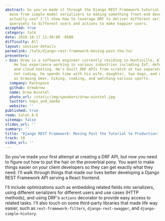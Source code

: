 ```yaml
---
abstract: So you've made it through the Django REST Framework tutorial. How do you
  move from simple model serializers to making something front-end developers can
  actually use? I'll show how to leverage DRF to deliver different serializers and
  querysets to different users and actions to make happier users.
accepted: true
category: talk
date: 2018-10-17 11:30:00 -0500
difficulty: All
layout: session-details
permalink: /talk/django-rest-framework-moving-past-the-to/
presenters:
- bio: Drew is a software engineer currently residing in Huntsville, Alabama, USA.
    He has experience working in various industries including IoT, defense, advertising,
    and cloud hosting. He's built DRF APIs from scratch at two separate jobs. When
    not coding, he spends time with his wife, daughter, two dogs, and one cat as well
    as brewing beer, hiking, cooking, and watching various sports.
  company: Rackspace
  github: drewbrew
  name: Drew Winstel
  photo_url: /static/img/speakers/drew-winstel.jpg
  twitter: hops_and_smoke
  website: ''
published: true
room: Salon A-E
sitemap: false
slides_url: ''
summary: ''
title: 'Django REST Framework: Moving Past the Tutorial to Production'
track: t0
video_url: ''
---
```


So you've made your first attempt at creating a DRF API, but now you need to
figure out how to put the hair on the proverbial pony. You want to make things
easier on your client developers so they can get exactly what they need. I'll
walk through things that made our lives better developing a Django REST
Framework API serving a React frontend.

I'll include optimizations such as embedding related fields into serializers,
using different serializers for different users and use cases (HTTP methods),
and using DRF's `actions` decorator to provide easy access to related tasks.
I'll also touch on some third-party libraries that made life way easier, such
as `rest-framework-filters`, `django-rest-swagger`, and `django-simple-history`.